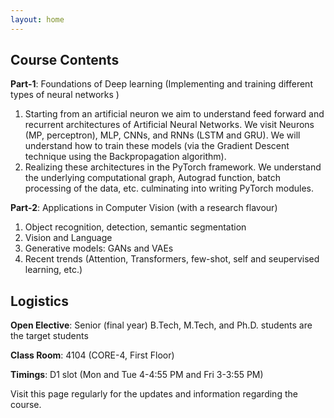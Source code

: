```yaml
---
layout: home
---
```

## Course Contents

**Part-1**: Foundations of Deep learning (Implementing and training different types of neural networks )

1. Starting from an artificial neuron we aim to understand feed forward and recurrent architectures of Artificial Neural Networks. We visit Neurons (MP, perceptron), MLP, CNNs, and RNNs (LSTM and GRU). We will understand how to train these models (via the Gradient Descent technique using the Backpropagation algorithm).
2. Realizing these architectures in the PyTorch framework. We understand the underlying computational graph, Autograd function, batch processing of the data, etc. culminating into writing PyTorch modules. 

**Part-2**: Applications in Computer Vision (with a research flavour)

1. Object recognition, detection, semantic segmentation
2. Vision and Language
3. Generative models: GANs and VAEs 
4. Recent trends (Attention, Transformers, few-shot, self and seupervised learning, etc.)

## Logistics

**Open Elective**: Senior (final year) B.Tech, M.Tech, and Ph.D. students are the target students

**Class Room**: 4104 (CORE-4, First Floor)<br>

**Timings**: D1 slot (Mon and Tue 4-4:55 PM and Fri 3-3:55 PM)<br>

Visit this page regularly for the updates and information regarding the course.<br>
